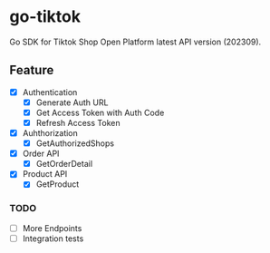 # go-tiktok

Go SDK for Tiktok Shop Open Platform latest API version (202309).

## Feature

- [x] Authentication
  - [x] Generate Auth URL
  - [x] Get Access Token with Auth Code
  - [x] Refresh Access Token
- [x] Auhthorization
  - [x] GetAuthorizedShops
- [x] Order API
  - [x] GetOrderDetail
- [x] Product API
  - [x] GetProduct

### TODO

- [ ] More Endpoints
- [ ] Integration tests

